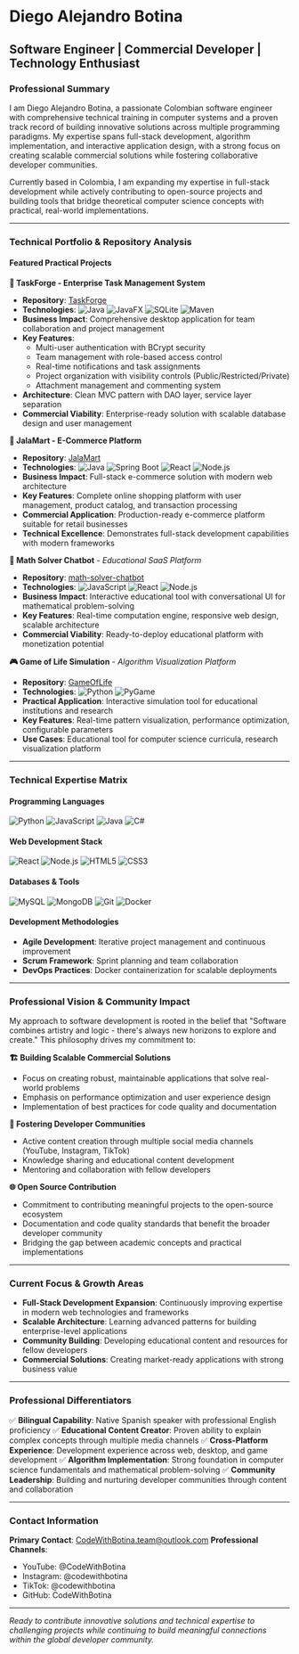 # Diego Alejandro Botina
## Software Engineer | Commercial Developer | Technology Enthusiast

### Professional Summary

I am Diego Alejandro Botina, a passionate Colombian software engineer with comprehensive technical training in computer systems and a proven track record of building innovative solutions across multiple programming paradigms. My expertise spans full-stack development, algorithm implementation, and interactive application design, with a strong focus on creating scalable commercial solutions while fostering collaborative developer communities.

Currently based in Colombia, I am expanding my expertise in full-stack development while actively contributing to open-source projects and building tools that bridge theoretical computer science concepts with practical, real-world implementations.

---

### Technical Portfolio & Repository Analysis

#### **Featured Practical Projects**

**🏢 TaskForge - Enterprise Task Management System**
- **Repository**: [TaskForge](https://github.com/CodeWithBotina/TaskForge)
- **Technologies**: ![Java](https://img.shields.io/badge/-Java-007396?logo=java&logoColor=white) ![JavaFX](https://img.shields.io/badge/-JavaFX-007396?logo=java&logoColor=white) ![SQLite](https://img.shields.io/badge/-SQLite-003B57?logo=sqlite&logoColor=white) ![Maven](https://img.shields.io/badge/-Maven-C71A36?logo=apache-maven&logoColor=white)
- **Business Impact**: Comprehensive desktop application for team collaboration and project management
- **Key Features**: 
  - Multi-user authentication with BCrypt security
  - Team management with role-based access control
  - Real-time notifications and task assignments
  - Project organization with visibility controls (Public/Restricted/Private)
  - Attachment management and commenting system
- **Architecture**: Clean MVC pattern with DAO layer, service layer separation
- **Commercial Viability**: Enterprise-ready solution with scalable database design and user management

**🛒 JalaMart - E-Commerce Platform**
- **Repository**: [JalaMart](https://github.com/CodeWithBotina/JalaMart)
- **Technologies**: ![Java](https://img.shields.io/badge/-Java-007396?logo=java&logoColor=white) ![Spring Boot](https://img.shields.io/badge/-Spring%20Boot-6DB33F?logo=spring&logoColor=white) ![React](https://img.shields.io/badge/-React-61DAFB?logo=react&logoColor=black) ![Node.js](https://img.shields.io/badge/-Node.js-339933?logo=node.js&logoColor=white)
- **Business Impact**: Full-stack e-commerce solution with modern web architecture
- **Key Features**: Complete online shopping platform with user management, product catalog, and transaction processing
- **Commercial Application**: Production-ready e-commerce platform suitable for retail businesses
- **Technical Excellence**: Demonstrates full-stack development capabilities with modern frameworks

**🧮 Math Solver Chatbot** - *Educational SaaS Platform*
- **Repository**: [math-solver-chatbot](https://github.com/CodeWithBotina/math-solver-chatbot)
- **Technologies**: ![JavaScript](https://img.shields.io/badge/-JavaScript-F7DF1E?logo=javascript&logoColor=black) ![React](https://img.shields.io/badge/-React-61DAFB?logo=react&logoColor=black) ![Node.js](https://img.shields.io/badge/-Node.js-339933?logo=node.js&logoColor=white)
- **Business Impact**: Interactive educational tool with conversational UI for mathematical problem-solving
- **Key Features**: Real-time computation engine, responsive web design, scalable architecture
- **Commercial Viability**: Ready-to-deploy educational platform with monetization potential

**🎮 Game of Life Simulation** - *Algorithm Visualization Platform*
- **Repository**: [GameOfLife](https://github.com/CodeWithBotina/GameOfLife)
- **Technologies**: ![Python](https://img.shields.io/badge/-Python-3776AB?logo=python&logoColor=white) ![PyGame](https://img.shields.io/badge/-PyGame-00AA00?logo=python&logoColor=white)
- **Practical Application**: Interactive simulation tool for educational institutions and research
- **Key Features**: Real-time pattern visualization, performance optimization, configurable parameters
- **Use Cases**: Educational tool for computer science curricula, research visualization platform

---

### Technical Expertise Matrix

#### **Programming Languages**
![Python](https://img.shields.io/badge/-Python-3776AB?logo=python&logoColor=white)
![JavaScript](https://img.shields.io/badge/-JavaScript-F7DF1E?logo=javascript&logoColor=black)
![Java](https://img.shields.io/badge/-Java-007396?logo=java&logoColor=white)
![C#](https://img.shields.io/badge/-C%23-239120?logo=c-sharp&logoColor=white)

#### **Web Development Stack**
![React](https://img.shields.io/badge/-React-61DAFB?logo=react&logoColor=black)
![Node.js](https://img.shields.io/badge/-Node.js-339933?logo=node.js&logoColor=white)
![HTML5](https://img.shields.io/badge/-HTML5-E34F26?logo=html5&logoColor=white)
![CSS3](https://img.shields.io/badge/-CSS3-1572B6?logo=css3&logoColor=white)

#### **Databases & Tools**
![MySQL](https://img.shields.io/badge/-MySQL-4479A1?logo=mysql&logoColor=white)
![MongoDB](https://img.shields.io/badge/-MongoDB-47A248?logo=mongodb&logoColor=white)
![Git](https://img.shields.io/badge/-Git-F05032?logo=git&logoColor=white)
![Docker](https://img.shields.io/badge/-Docker-2496ED?logo=docker&logoColor=white)

#### **Development Methodologies**
- **Agile Development**: Iterative project management and continuous improvement
- **Scrum Framework**: Sprint planning and team collaboration
- **DevOps Practices**: Docker containerization for scalable deployments

---

### Professional Vision & Community Impact

My approach to software development is rooted in the belief that "Software combines artistry and logic - there's always new horizons to explore and create." This philosophy drives my commitment to:

**🏗️ Building Scalable Commercial Solutions**
- Focus on creating robust, maintainable applications that solve real-world problems
- Emphasis on performance optimization and user experience design
- Implementation of best practices for code quality and documentation

**👥 Fostering Developer Communities**
- Active content creation through multiple social media channels (YouTube, Instagram, TikTok)
- Knowledge sharing and educational content development
- Mentoring and collaboration with fellow developers

**🌐 Open Source Contribution**
- Commitment to contributing meaningful projects to the open-source ecosystem
- Documentation and code quality standards that benefit the broader developer community
- Bridging the gap between academic concepts and practical implementations

---

### Current Focus & Growth Areas

- **Full-Stack Development Expansion**: Continuously improving expertise in modern web technologies and frameworks
- **Scalable Architecture**: Learning advanced patterns for building enterprise-level applications
- **Community Building**: Developing educational content and resources for fellow developers
- **Commercial Solutions**: Creating market-ready applications with strong business value

---

### Professional Differentiators

✅ **Bilingual Capability**: Native Spanish speaker with professional English proficiency
✅ **Educational Content Creator**: Proven ability to explain complex concepts through multiple media channels
✅ **Cross-Platform Experience**: Development experience across web, desktop, and game development
✅ **Algorithm Implementation**: Strong foundation in computer science fundamentals and mathematical problem-solving
✅ **Community Leadership**: Building and nurturing developer communities through content and collaboration

---

### Contact Information

**Primary Contact**: CodeWithBotina.team@outlook.com
**Professional Channels**: 
- YouTube: @CodeWithBotina
- Instagram: @codewithbotina  
- TikTok: @codewithbotina
- GitHub: CodeWithBotina

---

*Ready to contribute innovative solutions and technical expertise to challenging projects while continuing to build meaningful connections within the global developer community.*
